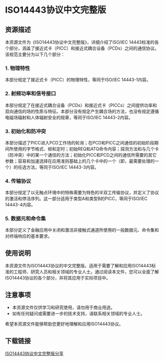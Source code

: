 # ISO14443协议中文完整版

## 资源描述

本资源文件为《ISO14443协议中文完整版》，详细介绍了ISO/IEC 14443标准的各个部分，涵盖了接近式卡（PICC）和接近式耦合设备（PCDs）之间的通信协议。该规范主要分为以下几个部分：

### 1. 物理特性
本部分规定了接近式卡（PICC）的物理特性，等同于ISO/IEC 14443-1内容。

### 2. 射频功率和信号接口
本部分规定了在接近式耦合设备（PCDs）和接近式卡（PICCs）之间提供功率和双向通信的场的性质与特征。本部分没有规定产生耦合场的方法，也没有规定遵循电磁场辐射和人体辐射安全的规章，等同于ISO/IEC 14443-2内容。

### 3. 初始化和防冲突
本部分描述了PICC进入PCD工作场的轮询；在PCD和PICC之间通信的初始阶段期间所使用的字节格式、帧和定时；初始REQ和ATQ命令内容；探测方法和与几个卡（防冲突）中的某一个通信的方法；初始化PICC和PCD之间的通信所需要的其它参数；容易和加速选择在应用准则基础上的几个卡中的一个（即，最需要处理的一个）的任选方法，等同于ISO/IEC 14443-3内容。

### 4. 传输协议
本部分规定了以无触点环境中的特殊需要为特色的半双工传输协议，并定义了协议的激活和停活序列。这一部分适用于类型A和类型B的PICC，等同于ISO/IEC 14443-4内容。

### 5. 数据元和命令集
本部分定义了金融应用中关闭和激活非接触式通道所使用的一般数据元、命令集和对终端响应的基本要求。

## 使用说明

本资源文件为ISO14443协议的中文完整版，适用于需要了解和应用ISO14443标准的工程师、研究人员和相关领域的专业人士。通过阅读本文件，您可以全面了解ISO14443协议的各个部分，并将其应用于实际项目中。

## 注意事项

- 本资源文件仅供学习和研究使用，请勿用于商业用途。
- 如有任何疑问或需要进一步的技术支持，请联系相关领域的专业人士。

希望本资源文件能够帮助您更好地理解和应用ISO14443协议。

## 下载链接

[ISO14443协议中文完整版分享](https://pan.quark.cn/s/6179f0840642)